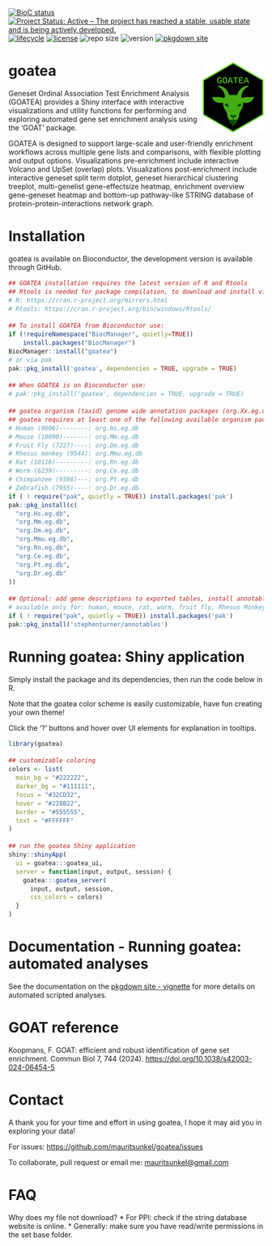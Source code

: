 
<!-- README.md is generated from README.Rmd. Please edit that file -->

<!-- badges: start -->

[![BioC
status](https://github.com/mauritsunkel/goatea/workflows/R-CMD-check-bioc/badge.svg)](https://bioconductor.org/checkResults/release/bioc-LATEST/goatea)
[![Project Status: Active – The project has reached a stable, usable
state and is being actively
developed.](https://www.repostatus.org/badges/latest/active.svg)](https://www.repostatus.org/#active)
[![lifecycle](https://img.shields.io/badge/lifecycle-stable-brightgreen.svg)](https://lifecycle.r-lib.org/articles/stages.html#stable)
[![license](https://img.shields.io/github/license/mauritsunkel/goatea)](https://opensource.org/license/apache-2-0)
![repo
size](https://img.shields.io/github/repo-size/mauritsunkel/goatea)
![version](https://img.shields.io/github/r-package/v/mauritsunkel/goatea)
[![pkgdown
site](https://img.shields.io/badge/docs-pkgdown-brown.svg)](https://mauritsunkel.github.io/goatea/)
<!-- badges: end -->

# goatea <img src="man/figures/logo.png" align="right" height="139" alt="" />

Geneset Ordinal Association Test Enrichment Analysis (GOATEA) provides a
Shiny interface with interactive visualizations and utility functions
for performing and exploring automated gene set enrichment analysis
using the ‘GOAT’ package.

GOATEA is designed to support large-scale and user-friendly enrichment
workflows across multiple gene lists and comparisons, with flexible
plotting and output options. Visualizations pre-enrichment include
interactive Volcano and UpSet (overlap) plots. Visualizations
post-enrichment include interactive geneset split term dotplot, geneset
hierarchical clustering treeplot, multi-genelist gene-effectsize
heatmap, enrichment overview gene-geneset heatmap and bottom-up
pathway-like STRING database of protein-protein-interactions network
graph.

# Installation

goatea is available on Bioconductor, the development version is available through GitHub.

``` r
## GOATEA installation requires the latest version of R and Rtools 
## Rtools is needed for package compilation, to download and install visit: 
# R: https://cran.r-project.org/mirrors.html
# Rtools: https://cran.r-project.org/bin/windows/Rtools/

## To install GOATEA from Bioconductor use:
if (!requireNamespace("BiocManager", quietly=TRUE))
    install.packages("BiocManager")
BiocManager::install("goatea")
# or via pak
pak::pkg_install('goatea', dependencies = TRUE, upgrade = TRUE)

## When GOATEA is on Bioconductor use: 
# pak::pkg_install('goatea', dependencies = TRUE, upgrade = TRUE)

## goatea organism (taxid) genome wide annotation packages (org.Xx.eg.dg)
## goatea requires at least one of the following available organism packages:
# Human (9606)--------: org.Hs.eg.db
# Mouse (10090)-------: org.Mm.eg.db
# Fruit Fly (7227)----: org.Dm.eg.db
# Rhesus monkey (9544): org.Mmu.eg.db
# Rat (10116)---------: org.Rn.eg.db
# Worm (6239)---------: org.Ce.eg.db
# Chimpanzee (9598)---: org.Pt.eg.db
# Zebrafish (7955)----: org.Dr.eg.db
if ( ! require("pak", quietly = TRUE)) install.packages('pak')
pak::pkg_install(c(
  "org.Hs.eg.db", 
  "org.Mm.eg.db", 
  "org.Dm.eg.db", 
  "org.Mmu.eg.db", 
  "org.Rn.eg.db", 
  "org.Ce.eg.db", 
  "org.Pt.eg.db", 
  "org.Dr.eg.db"
))

## Optional: add gene descriptions to exported tables, install annotables:
# available only for: human, mouse, rat, worm, fruit fly, Rhesus Monkey
if ( ! require("pak", quietly = TRUE)) install.packages('pak')
pak::pkg_install('stephenturner/annotables')
```

# Running goatea: Shiny application

Simply install the package and its dependencies, then run the code below
in R.

Note that the goatea color scheme is easily customizable, have fun
creating your own theme!

Click the ‘?’ buttons and hover over UI elements for explanation in
tooltips.

``` r
library(goatea)

## customizable coloring
colors <- list(
  main_bg = "#222222",
  darker_bg = "#111111",
  focus = "#32CD32", 
  hover = "#228B22",
  border = "#555555",
  text = "#FFFFFF"
)

## run the goatea Shiny application
shiny::shinyApp(
  ui = goatea:::goatea_ui,
  server = function(input, output, session) {
    goatea:::goatea_server(
      input, output, session, 
      css_colors = colors)
  }
)
```

# Documentation - Running goatea: automated analyses

See the documentation on the [pkgdown site -
vignette](https://mauritsunkel.github.io/goatea/) for more details on
automated scripted analyses.

# GOAT reference

Koopmans, F. GOAT: efficient and robust identification of gene set
enrichment. Commun Biol 7, 744 (2024).
<https://doi.org/10.1038/s42003-024-06454-5>

# Contact

A thank you for your time and effort in using goatea, I hope it may aid
you in exploring your data!

For issues: <https://github.com/mauritsunkel/goatea/issues>

To collaborate, pull request or email me: <mauritsunkel@gmail.com>

# FAQ

Why does my file not download? \* For PPI: check if the string database
website is online. \* Generally: make sure you have read/write
permissions in the set base folder.
